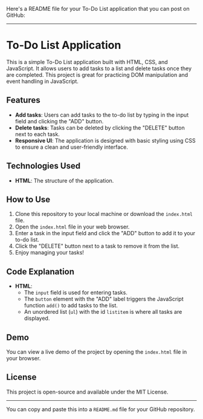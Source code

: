Here's a README file for your To-Do List application that you can post on GitHub:

---

# To-Do List Application

This is a simple To-Do List application built with HTML, CSS, and JavaScript. It allows users to add tasks to a list and delete tasks once they are completed. This project is great for practicing DOM manipulation and event handling in JavaScript.

## Features
- **Add tasks**: Users can add tasks to the to-do list by typing in the input field and clicking the "ADD" button.
- **Delete tasks**: Tasks can be deleted by clicking the "DELETE" button next to each task.
- **Responsive UI**: The application is designed with basic styling using CSS to ensure a clean and user-friendly interface.

## Technologies Used
- **HTML**: The structure of the application.


## How to Use

1. Clone this repository to your local machine or download the `index.html` file.
2. Open the `index.html` file in your web browser.
3. Enter a task in the input field and click the "ADD" button to add it to your to-do list.
4. Click the "DELETE" button next to a task to remove it from the list.
5. Enjoy managing your tasks!

## Code Explanation

- **HTML**:
    - The `input` field is used for entering tasks.
    - The `button` element with the "ADD" label triggers the JavaScript function `add()` to add tasks to the list.
    - An unordered list (`ul`) with the id `listitem` is where all tasks are displayed.
  


## Demo
You can view a live demo of the project by opening the `index.html` file in your browser.

## License
This project is open-source and available under the MIT License.

---

You can copy and paste this into a `README.md` file for your GitHub repository.
